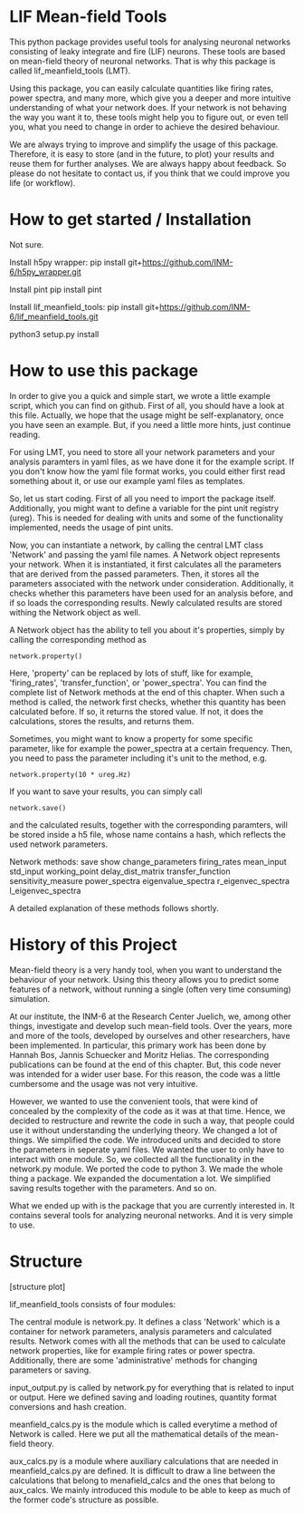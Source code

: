 LIF Mean-field Tools
====================
This python package provides useful tools for analysing neuronal networks
consisting of leaky integrate and fire (LIF) neurons. These tools are based on
mean-field theory of neuronal networks. That is why this package is called
lif_meanfield_tools (LMT). 

Using this package, you can easily calculate quantities like firing rates, power
spectra, and many more, which give you a deeper and more intuitive understanding
of what your network does. If your network is not behaving the way you want it
to, these tools might help you to figure out, or even tell you, what you need to
change in order to achieve the desired behaviour. 

We are always trying to improve and simplify the usage of this package. Therefore, 
it is easy to store (and in the future, to plot) your results and reuse them for 
further analyses. We are always happy about feedback. So please do not hesitate
to contact us, if you think that we could improve you life (or workflow). 

# How to get started / Installation
Not sure.

Install h5py wrapper:
pip install git+https://github.com/INM-6/h5py_wrapper.git

Install pint
pip install pint

Install lif_meanfield_tools:
pip install git+https://github.com/INM-6/lif_meanfield_tools.git

python3 setup.py install

# How to use this package
In order to give you a quick and simple start, we wrote a little example script, 
which you can find on github. First of all, you should have a look at this file. 
Actually, we hope that the usage might be self-explanatory, once you have seen
an example. But, if you need a little more hints, just continue reading.

For using LMT, you need to store all your network parameters and your analysis
paramters in yaml files, as we have done it for the example script. If you don't
know how the yaml file format works, you could either first read something 
about it, or use our example yaml files as templates. 

So, let us start coding. First of all you need to import the package itself. 
Additionally, you might want to define a variable for the pint unit registry (ureg). 
This is needed for dealing with units and some of  the functionality implemented,
needs the usage of pint units. 

Now, you can instantiate a network, by calling the central LMT class 'Network' and 
passing the yaml file names. A Network object represents your network. When it is 
instantiated, it first calculates all the parameters that are derived from the 
passed parameters. Then, it stores all the parameters associated with the network 
under consideration. Additionally, it checks whether this parameters have been used
for an analysis before, and if so loads the corresponding results. Newly calculated 
results are stored withing the Network object as well. 

A Network object has the ability to tell you about it's properties, simply by calling
the corresponding method as

	network.property()

Here, 'property' can be replaced by lots of stuff, like for example, 'firing_rates', 
'transfer_function', or 'power_spectra'. You can find the complete list of Network
methods at the end of this chapter. When such a method is called, the network first checks, 
whether this quantity has been calculated before. If so, it returns the stored value. 
If not, it does the calculations, stores the results, and returns them.

Sometimes, you might want to know a property for some specific parameter, like for 
example the power_spectra at a certain frequency. Then, you need to pass the parameter
including it's unit to the method, e.g.
	
	network.property(10 * ureg.Hz)

If you want to save your results, you can simply call 

	network.save()

and the calculated results, together with the corresponding paramters, will be stored
inside a h5 file, whose name contains a hash, which reflects the used network parameters. 

Network methods:
save
show
change_parameters
firing_rates
mean_input
std_input
working_point
delay_dist_matrix
transfer_function
sensitivity_measure
power_spectra
eigenvalue_spectra
r_eigenvec_spectra
l_eigenvec_spectra

A detailed explanation of these methods follows shortly.

# History of this Project
Mean-field theory is a very handy tool, when you want to understand the behaviour of 
your network. Using this theory allows you to predict some features of a network, without
running a single (often very time consuming) simulation. 

At our institute, the INM-6 at the Research Center Juelich, we, among other things, investigate 
and develop such mean-field tools. Over the years, more and more of the tools, developed by 
ourselves and other researchers, have been implemented. In particular, this primary work has 
been done by Hannah Bos, Jannis Schuecker and Moritz Helias. The corresponding publications 
can be found at the end of this chapter. But, this code never was intended for a wider user
base. For this reason, the code was a little cumbersome and the usage was not very intuitive. 

However, we wanted to use the convenient tools, that were kind of concealed by the 
complexity of the code as it was at that time. Hence, we decided to restructure and rewrite
the code in such a way, that people could use it without understanding the underlying theory. 
We changed a lot of things. We simplified the code. We introduced units and decided to store 
the parameters in seperate yaml files. We wanted the user to only have to interact with one 
module. So, we collected all the functionality in the network.py module. We ported the code 
to python 3. We made the whole thing a package. We expanded the documentation a lot. We 
simplified saving results together with the parameters. And so on. 

What we ended up with is the package that you are currently interested in. It contains 
several tools for analyzing neuronal networks. And it is very simple to use. 

# Structure
[structure plot] 

lif_meanfield_tools consists of four modules:

The central module is network.py. It defines a class 'Network' which is a container for network 
parameters, analysis parameters and calculated results. Network comes with all the methods that 
can be used to calculate network properties, like for example firing rates or power spectra. 
Additionally, there are some 'administrative' methods for changing parameters or saving. 

input_output.py is called by network.py for everything that is related to input or output. 
Here we defined saving and loading routines, quantity format conversions and hash creation.

meanfield_calcs.py is the module which is called everytime a method of Network is called. Here
we put all the mathematical details of the mean-field theory. 

aux_calcs.py is a module where auxiliary calculations that are needed in meanfield_calcs.py are 
defined. It is difficult to draw a line between the calculations that belong to menafield_calcs 
and the ones that belong to aux_calcs. We mainly introduced this module to be able to keep 
as much of the former code's structure as possible. 



